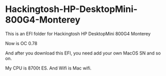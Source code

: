 # Hackingtosh-HP-DesktopMini-800G4-Monterey
 This is an EFI folder for Hackingtosh HP DesktopMini 800G4 Monterey
 
 Now is OC 0.78
 
 And after you download this EFI, you need add your own MacOS SN and so on.
 
 My CPU is 8700t ES.
 And Wifi is Mac wifi.


